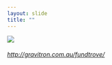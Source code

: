 ```yaml
---
layout: slide
title: ""
---
```


<section>
<a class="stretch" href="http://gravitron.com.au/fundtrove/"><img class="rotate-right" src="{{ site.baseurl }}/assets/images/fundtrove.png"></a>
<h6 class="rotate-right"><a class="external" href="http://gravitron.com.au/fundtrove/">http://gravitron.com.au/fundtrove/</a></h6>
</section>
